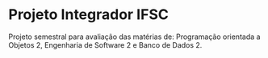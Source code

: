 
# Projeto Integrador IFSC

Projeto semestral para avaliação das matérias de: Programação orientada a Objetos 2, Engenharia de Software 2 e Banco de Dados 2.
 
 
